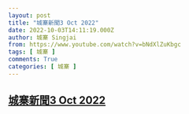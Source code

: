 ```yaml
---
layout: post
title: "城寨新聞3 Oct 2022"
date: 2022-10-03T14:11:19.000Z
author: 城寨 Singjai
from: https://www.youtube.com/watch?v=bNdXlZuKbgc
tags: [ 城寨 ]
comments: True
categories: [ 城寨 ]
---
```

<!--1664806279000-->
[城寨新聞3 Oct 2022](https://www.youtube.com/watch?v=bNdXlZuKbgc)
------

<div>

</div>
